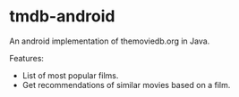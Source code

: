 # tmdb-android

An android implementation of themoviedb.org in Java.

Features:
- List of most popular films.
- Get recommendations of similar movies based on a film.
